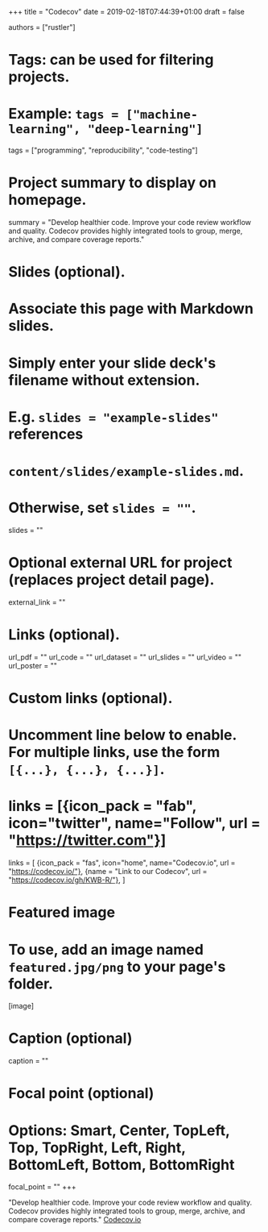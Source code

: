 +++
title = "Codecov"
date = 2019-02-18T07:44:39+01:00
draft = false

authors = ["rustler"]

# Tags: can be used for filtering projects.
# Example: `tags = ["machine-learning", "deep-learning"]`
tags = ["programming", "reproducibility", "code-testing"]

# Project summary to display on homepage.
summary = "Develop healthier code. Improve your code review workflow and quality. Codecov provides highly integrated tools to group, merge, archive, and compare coverage reports."

# Slides (optional).
#   Associate this page with Markdown slides.
#   Simply enter your slide deck's filename without extension.
#   E.g. `slides = "example-slides"` references 
#   `content/slides/example-slides.md`.
#   Otherwise, set `slides = ""`.
slides = ""

# Optional external URL for project (replaces project detail page).
external_link = ""

# Links (optional).
url_pdf = ""
url_code = ""
url_dataset = ""
url_slides = ""
url_video = ""
url_poster = ""

# Custom links (optional).
#   Uncomment line below to enable. For multiple links, use the form `[{...}, {...}, {...}]`.
# links = [{icon_pack = "fab", icon="twitter", name="Follow", url = "https://twitter.com"}]
links = [
{icon_pack = "fas", icon="home", name="Codecov.io", url = "https://codecov.io/"},
{name = "Link to our Codecov", url = "https://codecov.io/gh/KWB-R/"},
]
# Featured image
# To use, add an image named `featured.jpg/png` to your page's folder. 
[image]
  # Caption (optional)
  caption = ""

  # Focal point (optional)
  # Options: Smart, Center, TopLeft, Top, TopRight, Left, Right, BottomLeft, Bottom, BottomRight
  focal_point = ""
+++

"Develop healthier code. Improve your code review workflow and quality. Codecov 
provides highly integrated tools to group, merge, archive, and compare coverage 
reports." [Codecov.io](https://codecov.io/)
